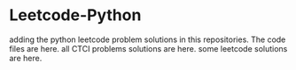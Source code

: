 # Leetcode-Python
adding the python leetcode problem solutions in this repositories. 
The code files are here.
all CTCI problems solutions are here.
some leetcode solutions are here.











































































































































































































































































































































































































































































































































































































































































































































































































































































































































































































































































































